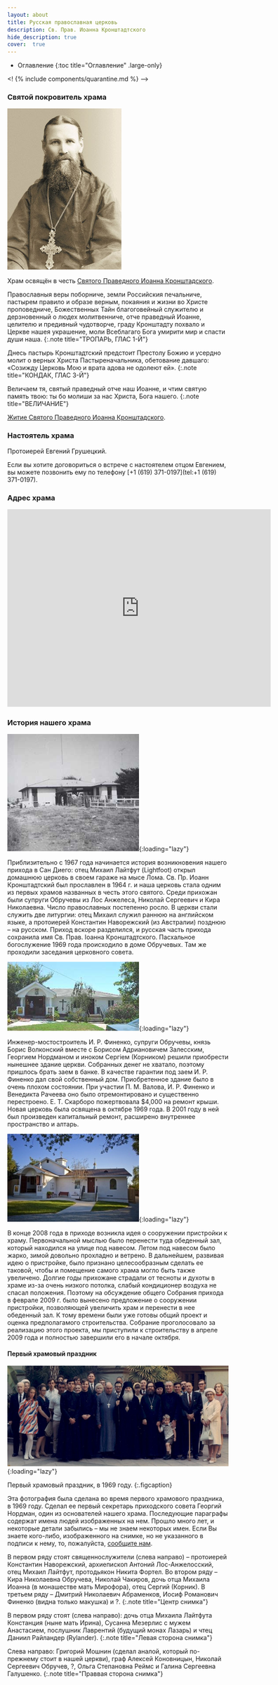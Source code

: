 ```yaml
---
layout: about
title: Русская православная церковь
description: Св. Прав. Иоанна Кронштадтского
hide_description: true
cover:  true
---
```


* Оглавление
{:toc title="Оглавление" .large-only}

<! {% include components/quarantine.md %} --> 

### Святой покровитель храма

![Святой Праведный Иоанн Кронштадтский](/assets/img/st-john-of-kronstadt.jpg#right)

Храм освящён в честь [Святого Праведного Иоанна Кронштадского](/st-john-of-kronstadt).

Православныя веры поборниче, земли Российския печальниче, пастырем правило и образе верным, покаяния и жизни во Христе проповедниче, Божественных Тайн благоговейный служителю и дерзновенный о людех молитвенниче, отче праведный Иоанне, целителю и предивный чудотворче, граду Кронштадту похвало и Церкве нашея украшение, моли Всеблагаго Бога умирити мир и спасти души наша.
{:.note title="ТРОПАРЬ, ГЛАС 1-Й"}

Днесь пастырь Кронштадтский предстоит Престолу Божию и усердно молит о верных Христа Пастыреначальника, обетование давшаго: «Созижду Церковь Мою и врата адова не одолеют ей».
{:.note title="КОНДАК, ГЛАС 3-Й"}

Величаем тя, святый праведный отче наш Иоанне, и чтим святую память твою: ты бо молиши за нас Христа, Бога нашего.
{:.note title="ВЕЛИЧАНИЕ"}

[Житие Святого Праведного Иоанна Кронштадского](/st-john-of-kronstadt).

### Настоятель храма

Протоиерей Евгений Грушецкий.

<!--author-->

Если вы хотите договориться о встрече с настоятелем отцом Евгением, вы можете позвонить ему по телефону [+1 (619) 371-0197](tel:+1 (619) 371-0197).

### Адрес храма

<iframe src="https://www.google.com/maps/embed?pb=!1m18!1m12!1m3!1d3355.670097046782!2d-117.08681204862029!3d32.7479496926796!2m3!1f0!2f0!3f0!3m2!1i1024!2i768!4f13.1!3m3!1m2!1s0x80d9541c04a72c89%3A0xf992f718732f0cf!2sSt.%20John%20of%20Kronstadt%20Russian%20Orthodox%20Church!5e0!3m2!1sen!2sus!4v1603735198398!5m2!1sen!2sus" width="600" height="450" frameborder="0" style="border:0;" allowfullscreen="" aria-hidden="false" tabindex="0"></iframe>

### История нашего храма

![Здание церкви в 1970 году](/assets/img/churchin1970.jpg#left){:loading="lazy"}

Приблизительно с 1967 года начинается история возникновения нашего прихода в Сан Диего: отец Михаил Лайтфут (Lightfoot) открыл домашнюю церковь в своем гараже на мысе Лома. Св. Пр. Иоанн Кронштадтский был прославлен в 1964 г. и наша церковь стала одним из первых храмов названных в честь этого святого. Среди прихожан были супруги Обручевы из Лос Анжелеса, Николай Сергеевич и Кира Николаевна. Число православных постепенно росло. В церкви стали служить две литургии: отец Михаил служил раннюю на английском языке, а протоиерей Константин Наворежский (из Австралии) позднюю – на русском. Приход вскоре разделился, и русская часть прихода сохранила имя Св. Прав. Iоанна Кронштадтского. Пасхальное богослужение 1969 года происходило в доме Обручевых. Там же проходили заседания церковного совета.

![Здание церкви в 2001 году](/assets/img/church.jpg#left){:loading="lazy"}

Инженер-мостостроитель И. Р. Финенко, супруги Обручевы, князь Борис Волконский вместе с Борисом Адриановичем Залесским, Георгием Нордманом и иноком Сергiем (Корником) решили приобрести нынешнее здание церкви. Собранных денег не хватало, поэтому пришлось брать заем в банке. В качестве гарантии под заем И. Р. Финенко дал свой собственный дом. Приобретенное здание было в очень плохом состоянии. При участии П. М. Валова, И. Р. Финенко и Венедикта Рачеева оно было отремонтировано и существенно перестроено. Е. Т. Скарборо пожертвовала $4,000 на ремонт крыши. Новая церковь была освящена в октябре 1969 года. В 2001 году в ней был произведен капитальный ремонт, расширено внутреннее пространство и алтарь.

![Здание церкви в 2008 году](/assets/img/newchurch.jpg#left){:loading="lazy"}

В конце 2008 года в приходе возникла идея о сооружении пристройки к храму. Первоначальной мыслью было перенести туда обеденный зал, который находился на улице под навесом. Летом под навесом было жарко, зимой довольно прохладно и ветрено. В дальнейшем, развивая идею о пристройке, было признано целесообразным сделать ее таковой, чтобы и помещение самого храма могло быть также увеличено. Долгие годы прихожане страдали от тесноты и духоты в храме из-за очень низкого потолка, слабый кондиционер воздуха не спасал положения. Поэтому на обсуждение общего Собрания прихода в феврале 2009 г. было вынесено предложение о сооружении пристройки, позволяющей увеличить храм и перенести в нее обеденный зал. К тому времени были уже готовы общий проект и оценка предполагамого строительства. Собрание проголосовало за реализацию этого проекта, мы приступили к строительству в апреле 2009 года и полностью завершили его в начале октября.

#### Первый храмовый праздник
![Первый храмовый праздник](/assets/img/30yearsago.jpg){:loading="lazy"}

Первый храмовый праздник, в 1969 году.
{:.figcaption}

Эта фотография была сделана во время первого храмового праздника, в 1969 году. Сделал ее первый секретарь приходского совета Георгий Нордман, один из основателей нашего храма. Последующие параграфы содержат имена людей изображенных на нем. Прошло много лет, и некоторые детали забылись – мы не знаем некоторых имен. Если Вы знаете кого-либо, изображенного на снимке, но не указанного в подписи к нему, то, пожалуйста, [сообщите нам](mailto:stjohnofkronstadtsandiego@gmail.com).

В первом ряду стоят священнослужители (слева направо) – протоиерей Константин Наворежский, архиепископ Антоний Лос-Анжелосский, отец Михаил Лайтфут, протодьякон Никита Фортел. Во втором ряду – Кира Николаевна Обручева, Николай Чакиров, дочь отца Михаила Иоанна (в монашестве мать Мирофора), отец Сергий (Корник). В третьем ряду – Дмитрий Николаевич Абраменков, Иосиф Романович Финенко (видна только макушка) и ?.
{:.note title="Центр снимка"}

В первом ряду стоят (слева направо):  дочь отца Михаила Лайтфута Констанция (ныне мать Ирина), Сусанна Мезерлис с мужем Анастасием, послушник Лаврентий (будущий монах Лазарь) и чтец Даниил Райландер (Rylander).
{:.note title="Левая сторона снимка"}

Слева направо: Григорий Мошнин (сделал аналой, который по-прежнему стоит в нашей церкви), граф Алексей Коновницын, Николай Сергеевич Обручев, ?, Ольга Степановна Реймс и Галина Сергеевна Галушенко.
{:.note title="Праввая сторона снимка"}
